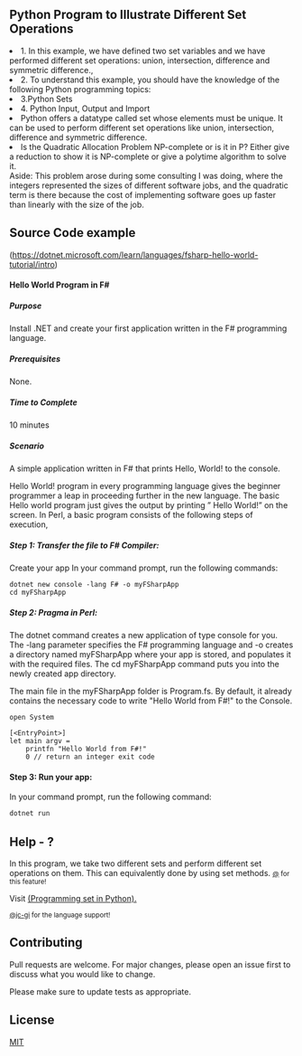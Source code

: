 ## Python Program to Illustrate Different Set Operations

  <li>1. In this example, we have defined two set variables and we have performed different set operations: union, intersection, difference and symmetric difference.,  </li>
  <li>2. To understand this example, you should have the knowledge of the following Python programming topics:  </li>
  <li>3.Python Sets  </li>
  <li>4. Python Input, Output and Import  </li>
  <li>Python offers a datatype called set whose elements must be unique. It can be used to perform different set operations like union, intersection, difference and symmetric difference. </li>
  <li>Is the Quadratic Allocation Problem NP-complete or is it in P? Either give a reduction to show it is NP-complete or give a polytime algorithm to solve it. </li>

 
</ol>
Aside: This problem arose during some consulting I was doing, where the integers represented the sizes of different software jobs, and the quadratic term is there because the cost of implementing software goes up faster than linearly with the size of the job. 
<p></p>

## Source Code example 
(https://dotnet.microsoft.com/learn/languages/fsharp-hello-world-tutorial/intro)

#### Hello World Program in F#
##### Purpose
Install .NET and create your first application written in the F# programming language.

##### Prerequisites
None.

##### Time to Complete
10 minutes

##### Scenario
A simple application written in F# that prints Hello, World! to the console.

Hello World! program in every programming language gives the beginner programmer a leap in proceeding further in the new language. The basic Hello world program just gives the output by printing ” Hello World!” on the screen. In Perl, a basic program consists of the following steps of execution,

##### Step 1: Transfer the file to F# Compiler:
Create your app
In your command prompt, run the following commands:

```F#
dotnet new console -lang F# -o myFSharpApp
cd myFSharpApp
```

##### Step 2: Pragma in Perl:
The dotnet command creates a new application of type console for you. The -lang parameter specifies the F# programming language and -o creates a directory named myFSharpApp where your app is stored, and populates it with the required files. The cd myFSharpApp command puts you into the newly created app directory.

The main file in the myFSharpApp folder is Program.fs. By default, it already contains the necessary code to write "Hello World from F#!" to the Console.

```f#
open System

[<EntryPoint>]
let main argv =
    printfn "Hello World from F#!"
    0 // return an integer exit code

```
#### Step 3: Run your app:
In your command prompt, run the following command:

```powershell
dotnet run
```

## Help - ?

In this program, we take two different sets and perform different set operations on them. This can equivalently done by using set methods.
<small> <a href="" target="\_blank">@</a> for this feature!</small>


Visit <a href="https://github.com/upslp-teoriacomputacional/180864/" target="\_blank"> (Programming set in Python).

<small>@jc-gi<a href="https://github.com/jc-gi" target="\_blank"></a> for the language support! </small>

## Contributing
Pull requests are welcome. For major changes, please open an issue first to discuss what you would like to change.

Please make sure to update tests as appropriate.

## License
[MIT](https://choosealicense.com/licenses/mit/)

